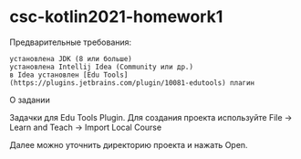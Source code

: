 # csc-kotlin2021-homework1

Предварительные требования:

    установлена JDK (8 или больше)
    установлена Intellij Idea (Community или др.)
    в Idea установлен [Edu Tools](https://plugins.jetbrains.com/plugin/10081-edutools) плагин

О задании

Задачки для Edu Tools Plugin. Для создания проекта используйте File -> Learn and Teach -> Import Local Course

Далее можно уточнить директорию проекта и нажать Open.
